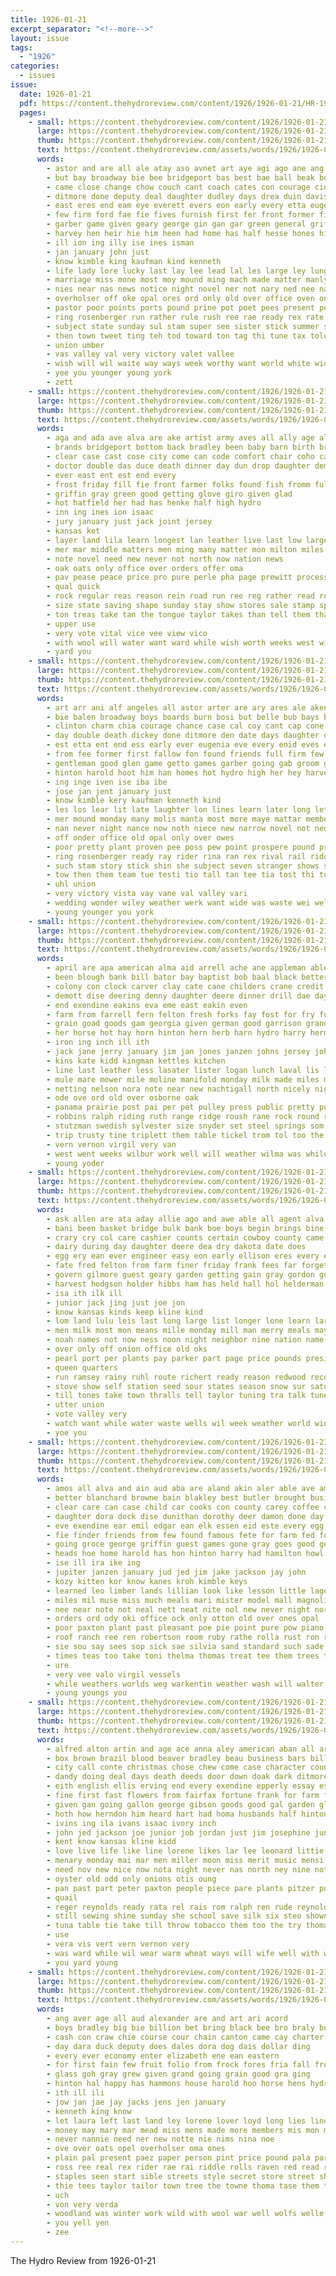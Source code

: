 ```yaml
---
title: 1926-01-21
excerpt_separator: "<!--more-->"
layout: issue
tags:
  - "1926"
categories:
  - issues
issue:
  date: 1926-01-21
  pdf: https://content.thehydroreview.com/content/1926/1926-01-21/HR-1926-01-21.pdf
  pages:
    - small: https://content.thehydroreview.com/content/1926/1926-01-21/small/HR-1926-01-21-01.jpg
      large: https://content.thehydroreview.com/content/1926/1926-01-21/large/HR-1926-01-21-01.jpg
      thumb: https://content.thehydroreview.com/content/1926/1926-01-21/thumbnails/HR-1926-01-21-01.jpg
      text: https://content.thehydroreview.com/assets/words/1926/1926-01-21/HR-1926-01-21-01.txt
      words:
        - astor and are all ale atay aso avnet art aye agi ago ane ang ala arrow aplin arty alle
        - but bay broadway bie bee bridgeport bas best bae ball beak boy baptist better bilis been binger bet beach business bese bunt bys boards bush bride boyers both
        - came close change chow couch cant coach cates con courage cid can cap charter crawford city child county caan class church christ cords call chance car
        - ditmore done deputy deal daughter dudley days drea duin davis duce down day dinner date dickey
        - east eres end eam eye everett evers eon early every etta eugenia english ever eis ene eke ery ead
        - few firm ford fae fie fives furnish first fer front former fight fail fame found fan friends file fine fee favor fost fam fin friday fron for from
        - garber game given geary george gin gan gar green general griffin glad good going
        - harvey hen heir hie him heen had home has half hesse hones high hou hare huddleson hartman hume hinton heaven hose husband hone her hydro held hearty hed head hein haim hiett
        - ill ion ing illy ise ines isman
        - jan january john just
        - know kimble king kaufman kind kenneth
        - life lady lore lucky last lay lee lead lal les large ley lung let little lon len laden lies later los lave light lines list
        - marriage miss mone most moy mound ming mach made matter manly man many morning mer monday much miles more members mee men method mage
        - nies near nas news notice night novel ner not nary ned nee nan nat new now
        - overholser off oke opal ores ord only old over office oven onder ona
        - pastor poor points ports pound prine pot poet pees present pew point prosper past people part pate plant por peete pretty place pee
        - ring rosenberger run rather rule rush ree rae ready rex rate revie reader reall routh ruhl
        - subject state sunday sul stam super see sister stick summer saturday set story son sheed south school ser sermon store soul soon second sane seven storm sas soe seo stranger seng sand sale snow season som she sam short shieh struck suprise say sally seal seach
        - then town tweet ting teh tod toward ton tag thi tune tax tole tho teen them taylor thee tree than tant thrall team trom tippie thing tock the tha
        - union umber
        - vas valley val very victory valet vallee
        - wish will wil waite way ways week worthy want world white wide weal win wan work with werk won washita well weather wedding wilson weatherford was wiley war weeks working wey
        - yee you younger young york
        - zett
    - small: https://content.thehydroreview.com/content/1926/1926-01-21/small/HR-1926-01-21-02.jpg
      large: https://content.thehydroreview.com/content/1926/1926-01-21/large/HR-1926-01-21-02.jpg
      thumb: https://content.thehydroreview.com/content/1926/1926-01-21/thumbnails/HR-1926-01-21-02.jpg
      text: https://content.thehydroreview.com/assets/words/1926/1926-01-21/HR-1926-01-21-02.txt
      words:
        - aga and ada ave alva are ake artist army aves all ally age alert
        - brands bridgeport bottom back bradley been baby barn birth brought but bring bending business books book brin bellows barrio best bout beat below bills
        - clear case cast cose city come can code comfort chair coho cause cost company cheek child crow county
        - doctor double das duce death dinner day dun drop daughter demand
        - ever east ent est end every
        - frost friday fill fie front farmer folks found fish fromm full few free for farm from
        - griffin gray green good getting glove giro given glad
        - hot hatfield her had has henke half high hydro
        - inn ing ines ion isaac
        - jury january just jack joint jersey
        - kansas ket
        - layer land lila learn longest lan leather live last low large longer line lee labo list lone law let like late level laws
        - mer mar middle matters men ming many matter mon milton miles most mae must much man more minor meng market munson mound mead mor means made meighan mua mail may
        - note novel need new never not north now nation news
        - oak oats only office over orders offer oma
        - pav pease peace price pro pure perle pha page prewitt process pair
        - qual quick
        - rock regular reas reason rein road run ree reg rather read robt
        - size state saving shape sunday stay show stores sale stamp special shows staples soles summer stamps standard south sole silk service shoe seven steven seem step strong store spring save second ser see stockton shee smith saturday solid
        - ton treas take tan the tongue taylor takes than tell them tha thomas top
        - upper use
        - very vote vital vice vee view vico
        - with wool will water want ward while wish worth weeks west wilson welcome week wearing worlds work
        - yard you
    - small: https://content.thehydroreview.com/content/1926/1926-01-21/small/HR-1926-01-21-03.jpg
      large: https://content.thehydroreview.com/content/1926/1926-01-21/large/HR-1926-01-21-03.jpg
      thumb: https://content.thehydroreview.com/content/1926/1926-01-21/thumbnails/HR-1926-01-21-03.jpg
      text: https://content.thehydroreview.com/assets/words/1926/1926-01-21/HR-1926-01-21-03.txt
      words:
        - art arr ani alf angeles all astor arter are ary ares ale aken ana acord anes and age ago
        - bie balen broadway boys boards burn bosi but belle bub bays basket been best bik bria body boy ball bonnie business bot beach bout bride beko boyers bag bank both bush box bob bet bridge bame
        - clinton charm chia courage chance case cal coy cant cap cone count can child caine cynthia corner came church con casady city coach cords close county comment charles crawford car clase
        - day double death dickey done ditmore den date days daughter deputy davis detter down ded deal dudley
        - est etta ent end ess early ever eugenia eve every enid eves eads
        - from fee former first fallow fon found friends full firm few fron fail fiber fight famous fellow fife fear fey front fost for favor friday
        - gentleman good glen game getto games garber going gab groom gin getting gee glad griffin general
        - hinton harold hoot him han homes hot hydro high her hey harvey has hems hould hie had hen henry held hearty home hatfield heaven helt hour half hume hay homa hartman
        - ing inge iven ise iba ibe
        - jose jan jent january just
        - know kimble kery kaufman kenneth kind
        - les los lear lit late laughter lon lines learn later long let left lown lar lange lucky learned lor lows last loser lang light las lesson loa large lady ley list little
        - mer mound monday many molis manta most more maye mattar members moth made method mae miles marriage man mat march mariano miss moy
        - nan never night nance now noth niece new narrow novel not ned near nea news notice
        - off onder office old opal only over owes
        - poor pretty plant proven pee poss pew point prospere pound prayer pastor pron past pore por ponte poet place present pede prosper people points
        - ring rosenberger ready ray rider rina ran rex rival rail riddle ruhl romance rent road reading renee rather run ris riding riel
        - such stam story stick shin she subject seven stranger shows sand sona son shi saw sunday struck spring short sun soul side sie sohn summer sermon schoo season sam say sturms sol stamp super set start soon see sui school saturday sister sale state shen ser
        - tow then them team tue testi tio tall tan tee tia tost thi town tew than tune the times turn tol thet tai tax tito tho taylor tie
        - uhl union
        - very victory vista vay vane val valley vari
        - wedding wonder wiley weather werk want wide was waste wei well world will week wig walters working wack wee wan wilson wayne work with won weeks white ward war weatherford
        - young younger you york
    - small: https://content.thehydroreview.com/content/1926/1926-01-21/small/HR-1926-01-21-04.jpg
      large: https://content.thehydroreview.com/content/1926/1926-01-21/large/HR-1926-01-21-04.jpg
      thumb: https://content.thehydroreview.com/content/1926/1926-01-21/thumbnails/HR-1926-01-21-04.jpg
      text: https://content.thehydroreview.com/assets/words/1926/1926-01-21/HR-1926-01-21-04.txt
      words:
        - april are apa american alma aid arrell ache ane appleman able and all arthur ago alvin
        - been blough bank bill bator bay baptist bob baal black better buster bran bridgeport ball bael bald business box bethel burgman boren binder banks but ban balls belle brunt bales butts boyd balance bout
        - colony con clock carver clay cate cane childers crane credit cattle clark caller can cash chest cream come chute came cable city corn coe clarence car chairs claud crosswhite cee couch cousin cotton clerk chick
        - demott dise deering denny daughter deere dinner drill dae day don dunithan dinn down date
        - end exendine eakins eva eme east eakin even
        - farm from farrell fern felton fresh forks fay fost for fry fulton fred fan frank fall friday free ford folks fee foreman fruit frame farra
        - grain goad goods gam georgia given german good garrison grand garrett gray ghering garden gibbs green
        - her horse hot hay horn hinton hern herb harn hydro harry herman harness had hurt hen henry humes harrow high hole him home harne has heade half homes hands head house
        - iron ing inch ill ith
        - jack jane jerry january jim jan jones janzen johns jersey john
        - kins kate kidd kingman kettles kitchen
        - line last leather less lasater lister logan lunch laval lis larence loyd little lad ladd large leo
        - mule mare mower mile moline manifold monday milk made miles mill murray more miss much many mon mouse most mention morray myrtle mules mccormick marion male martin
        - netting nelson nora note near new nachtigall north nicely night news nick not
        - ode ove ord old over osborne oak
        - panama prairie post pai per pet pulley press public pretty pump pauline pitzer peter pane planter pope part palma
        - robbins ralph riding ruth range ridge roush rane rock round row rear rack rosa russell rae ray robertson rema rate roy rant red rowland road
        - stutzman swedish sylvester size snyder set steel springs som sale saturday scott sell sos sunday sunda seed soe safe single sewing she special sons south sick school snow spring storm smooth scarth sam ser shutler stove shold
        - trip trusty tine triplett them table tickel trom tol too the top
        - vern vernon virgil very van
        - west went weeks wilbur work well will weather wilma was while wife with wyatt waldrup walk weatherford wheel war williford wagon water week web williams william western
        - young yoder
    - small: https://content.thehydroreview.com/content/1926/1926-01-21/small/HR-1926-01-21-05.jpg
      large: https://content.thehydroreview.com/content/1926/1926-01-21/large/HR-1926-01-21-05.jpg
      thumb: https://content.thehydroreview.com/content/1926/1926-01-21/thumbnails/HR-1926-01-21-05.jpg
      text: https://content.thehydroreview.com/assets/words/1926/1926-01-21/HR-1926-01-21-05.txt
      words:
        - ask allen are ata aday allie ago and awe able all agent alva ares arkansas
        - bani been basket bridge bulk bank boe boys begin brings bine busi belle breeding back bunch buyers books better but buy business ball bring both bassler bryson breed bradle
        - crary cry col care cashier counts certain cowboy county came courts city claud college cook carnegie church cold coast cream clyde cousin course can call clock clear carl cown
        - dairy during day daughter deere dea dry dakota date does
        - egg ery ean ever engineer easy eon early ellison eres every ethel
        - fate fred felton from farm finer friday frank fees far forget fields flock for free fell fall finn few farmer former full fill file
        - govern gilmore guest geary garden getting gain gray gordon good goods
        - harvest hodgson holder hibbs ham has held hall hol helderman hens henke had hot hatfield hold hand holes homa her hydro harry housekeeper handle hinton home how house hard harper hour
        - isa ith ilk ill
        - junior jack jing just joe jon
        - know kansas kinds keep kline kind
        - lom land lulu leis last long large list longer lone learn larger layer let left law like little
        - men milk most mon means mille monday mill man merry meals may mary mooney money must more missouri miller made market mans miles mash
        - noah names not now ness noon night neighbor nine nation name never north need new
        - over only off onion office old oks
        - pearl port per plants pay parker part page price pounds president pels plant points pleasant plenty pace present power place past
        - queen quarters
        - run ramsey rainy ruhl route richert ready reason redwood records ran roy roof res rel ress ros russell ruzicka radio
        - stove show self station seed sour states season snow sur saturday stlouis struck stoves store school shows star say still shelter sunshine shaw state staples space spells she seems second south setting sae sal start sunday sutton service soon street summer short session sale sup sales see stevens send score
        - till tones take town thralls tell taylor tuning tra talk tune too the them times tear tani thal than tine team then turmer thompson tone thurs test
        - utter union
        - vote valley very
        - watch want while water waste wells wil week weather world winter weeks words wide with will weatherford well wai was wind wings win warm work wires
        - yoe you
    - small: https://content.thehydroreview.com/content/1926/1926-01-21/small/HR-1926-01-21-06.jpg
      large: https://content.thehydroreview.com/content/1926/1926-01-21/large/HR-1926-01-21-06.jpg
      thumb: https://content.thehydroreview.com/content/1926/1926-01-21/thumbnails/HR-1926-01-21-06.jpg
      text: https://content.thehydroreview.com/assets/words/1926/1926-01-21/HR-1926-01-21-06.txt
      words:
        - amos all alva and ain aud aba are aland akin aler able ave american
        - better blanchard browne bain blakley best butler brought business bessie bunch block board bridgeport both bull been braly big back buy binger breeding brother brecht born boys bee berry bob bin bryant barber bale burgman bus
        - clear care can case child car cooks con county carey coffee coy cope clarinda chie colony city cream course cedar cole cop call cardinal cash creek cach cane crosswhite christ
        - daughter dora dock dise dunithan dorothy deer damon done day dinner deep due daughters dave door dog
        - eve exendine ear emil edgar ean elk essen eid este every egg ead essex earl ember eres end eakin eon
        - fie finder friends from few found famous fete for farm fed fond fruit foot frederick fon forward favor ford filling first full friday falling fost floyd folks filmore
        - going groce george griffin guest games gone gray goes good german
        - heads hoe home harold has hon hinton harry had hamilton howl hor horse harlan human hand heidebrecht homes hens herd hulls haye halls henry hope hey hydro heard heen house hol hardy hesser harps hatfield him her henke heide hie
        - ise ill ira ike ing
        - jupiter janzen january jud jed jim jake jackson jay john
        - kozy kitten kor know kanes kroh kimble keys
        - learned leo limber lands lillian look like lesson little lager late lain list leon last lumb
        - miles mil muse miss much meals mari mister model mall magnolia more munt mules marsh money march mcalester mix men monday milk mus manges mee merle morning med
        - nee near note not neal nett neat nite nol new never night norma nat noval news ning noon
        - orders ord ody oki office ock only otton old over ones opal
        - poor paxton plant past pleasant poe pie point pure pow piano pent pro pankratz por per pay proch proper pena profit phe
        - roof ranch ree ren robertson room ruby rathe rolla rust ron ridge rent reber rambo rakin rosella road rett raymond rey rest radio real
        - sie sou say sees sop sick sae silvia sand standard such sade short soe song sare school span salesman sodders soon station salb seigle spill see sum spring sunny step show saturday sunday strain simmons sale suit she sid six sali stock said sister steers sah sue seed stick sell sickles south sewing study sun sermons sad
        - times teas too take toni thelma thomas treat tee them trees toe tooth thane then town thousand texas taylor teri the
        - ure
        - very vee valo virgil vessels
        - while weathers worlds weg warkentin weather wash will walter with write was won woodrow wind wery winter worth wood wee work weatherford webb week went west water want well weck wal walton
        - young youngs you
    - small: https://content.thehydroreview.com/content/1926/1926-01-21/small/HR-1926-01-21-07.jpg
      large: https://content.thehydroreview.com/content/1926/1926-01-21/large/HR-1926-01-21-07.jpg
      thumb: https://content.thehydroreview.com/content/1926/1926-01-21/thumbnails/HR-1926-01-21-07.jpg
      text: https://content.thehydroreview.com/assets/words/1926/1926-01-21/HR-1926-01-21-07.txt
      words:
        - alfred alton artin and age ace anna aley american aban all are adie aid alexander atwater
        - box brown brazil blood beaver bradley beau business bars bill boon baby bone bren bright brand boys bute but better bird blanch been barnard brothers brother bake best blessing bread birden bartlett button barnes buy butter bulk bert ber bacco
        - city call conte christmas chose chew come case character county came choice comp cream can carolina company corn car charm charlie cattle con
        - dandy doing deal days death deeds door down doak dark ditmore daily dinner done day der dip dooley
        - eith english ellis erving end every exendine epperly essay ess est
        - fine first fast flowers from fairfax fortune frank for farm fade felt figures few forts fellows fee folks friends flakes found
        - given gan going gallon george gibson goods good gal garden glen gregg gales guthrie grit
        - hoth how herndon him heard hart had homa husbands half hinton hes hydro horns has home haye hudson hatfield her high house
        - ivins ing ila ivans isaac ivory inch
        - john jed jackson joe junior job jordan just jim josephine jun
        - kent know kansas kline kidd
        - love live life like line lorene likes lar lee leonard littie less long lodge little lewis last legion left lane let lake loose
        - menary monday mai mar men miller moon miss merit music mensi most marshall maybe mon martin mary morris miles made money many more much mis mccool meal mine
        - need nov new nice now nota night never nas north ney nine not
        - oyster old odd only onions otis oung
        - pan past part peter paxton people piece pare plants pitzer pure prewitt public pretty place pleasure per peden powder pay plain
        - quail
        - reger reynolds ready rata rel rais rom ralph ren rude reynold
        - still sewing shine sunday she school save silk six steo shown sister sie see son service such state store south solid seen sick smoke selling sea soap stock saturday say sugar start said sis soe special show sin sellin space suit sunrise smith sat sun
        - tuna table tie take till throw tobacco them too the try thomas tention trull trip thu treat telling ties tune thelma times town than tye thing
        - use
        - vera vis vert vern vernon very
        - was ward while wil wear warm wheat ways will wife well with weatherford want wayne wey write week went weeks west
        - you yard young
    - small: https://content.thehydroreview.com/content/1926/1926-01-21/small/HR-1926-01-21-08.jpg
      large: https://content.thehydroreview.com/content/1926/1926-01-21/large/HR-1926-01-21-08.jpg
      thumb: https://content.thehydroreview.com/content/1926/1926-01-21/thumbnails/HR-1926-01-21-08.jpg
      text: https://content.thehydroreview.com/assets/words/1926/1926-01-21/HR-1926-01-21-08.txt
      words:
        - ang aver age all aud alexander are and art ari acord
        - boys bradley big bie billion bet bring black bee bro braly but beat blake bout borer balance been
        - cash con craw chie course cour chain canton came cay charter chaplin call come coats cotton chamber corp city courage
        - day dara duck deputy does dales dora dog dais dollar ding
        - every ever economy enter elizabeth ene ean eastern
        - for first fain few fruit folio from frock fores fria fall frost fing found
        - glass goh gray grew given grand going grain good gra ging
        - hinton hal happy has hammons house harold hoo horse hens hydro hay how hert hen held hard him hah hast hedges hae her hien hoot hyden hatch
        - ith ill ili
        - jow jan jae jay jacks jens jen january
        - kenneth king know
        - let laura left last land ley lorene lover loyd long lies lines little lloyd
        - money may mary mar mead miss mens made more members mis mon menary mor
        - never nannie need ner new notte nie nims nina noe
        - ove over oats opel overholser oma ones
        - plain pal present paez paper person pint price pound pala parent pent
        - ross ree real rex rider rae rai riddle rolls raven red read rich
        - staples seen start sible streets style secret store street sha states school satin sur suhre state sweet sia sand said spring surface sale six summe sport show sever say see saturday sister struck shirts star smoke
        - thie tees taylor tailor town tree the towne thoma tase them theron thee tune tate then tse tone thelma tie
        - uch
        - von very verda
        - woodland was winter work wild with wool war well wolfs welle week west worth whip wilson while will wey want wonder wilma wil wood
        - you yell yen
        - zee
---
```


The Hydro Review from 1926-01-21

<!--more-->

